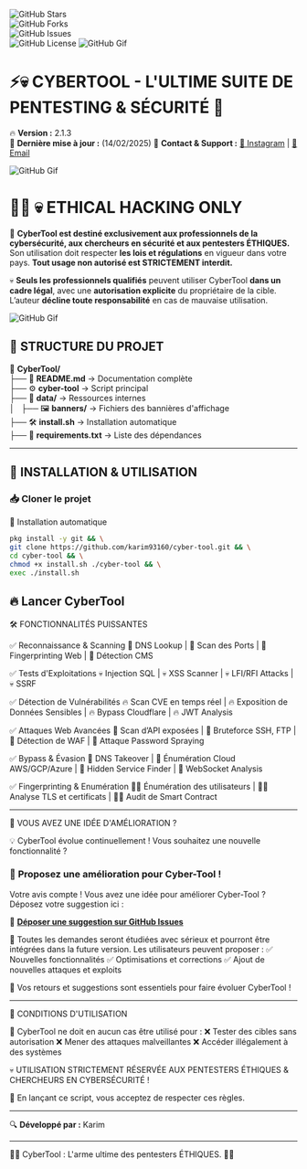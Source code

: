 ![GitHub Stars](https://img.shields.io/github/stars/karim93160/cyber-tool?color=gold&style=for-the-badge)  
![GitHub Forks](https://img.shields.io/github/forks/karim93160/cyber-tool?color=blue&style=for-the-badge)  
![GitHub Issues](https://img.shields.io/github/issues/karim93160/cyber-tool?color=red&style=for-the-badge)  
![GitHub License](https://img.shields.io/github/license/karim93160/cyber-tool?color=green&style=for-the-badge)
![GitHub Gif](https://github.com/Karim93160/cyber-tool/blob/9540be01c217d7e26823fad034bfe1c57d77d282/xT8qB2HYA1vVSxooSY.gif)


# ⚡💀 CYBERTOOL - L'ULTIME SUITE DE PENTESTING & SÉCURITÉ 🚀  

🔥 **Version :** 2.1.3  
📅 **Dernière mise à jour :** (14/02/2025) 
📩 **Contact & Support :** [📸 Instagram](https://www.instagram.com/kareem_al_korama_93?igsh=MWljbXhqM2lxcTJraQ==) | [📧 Email](mailto:gallotiankarim@gmail.com)  

![GitHub Gif](https://github.com/Karim93160/cyber-tool/blob/9540be01c217d7e26823fad034bfe1c57d77d282/l378mmWnv7Gjngd9e.gif)

# 🏴‍☠️ **💀 ETHICAL HACKING ONLY**  

🚨 **CyberTool est destiné exclusivement aux professionnels de la cybersécurité, aux chercheurs en sécurité et aux pentesters ÉTHIQUES.**  
Son utilisation doit respecter **les lois et régulations** en vigueur dans votre pays. **Tout usage non autorisé est STRICTEMENT interdit.**  

💀 **Seuls les professionnels qualifiés** peuvent utiliser CyberTool **dans un cadre légal**, avec une **autorisation explicite** du propriétaire de la cible.  
L’auteur **décline toute responsabilité** en cas de mauvaise utilisation.  

![GitHub Gif](https://github.com/Karim93160/cyber-tool/blob/9540be01c217d7e26823fad034bfe1c57d77d282/xT8qAXT3f4sZTvjqZq.gif)

## 📂 **STRUCTURE DU PROJET**  

📂 **CyberTool/**  
├── 📜 **README.md** → Documentation complète  
├── ⚙️ **cyber-tool** → Script principal  
├── 📁 **data/** → Ressources internes  
│   ├── 🖼️ **banners/** → Fichiers des bannières d'affichage  
├── 🛠️ **install.sh** → Installation automatique  
├── 📜 **requirements.txt** → Liste des dépendances  

---

## 🚀 **INSTALLATION & UTILISATION**  

### 📥 **Cloner le projet**  
🔧 Installation automatique
```bash
pkg install -y git && \
git clone https://github.com/karim93160/cyber-tool.git && \
cd cyber-tool && \
chmod +x install.sh ./cyber-tool && \
exec ./install.sh
```
🔥 Lancer CyberTool
---

🛠️ FONCTIONNALITÉS PUISSANTES

✅ Reconnaissance & Scanning
🔹 DNS Lookup | 🔹 Scan des Ports | 🔹 Fingerprinting Web | 🔹 Détection CMS

✅ Tests d'Exploitations
💀 Injection SQL | 💀 XSS Scanner | 💀 LFI/RFI Attacks | 💀 SSRF

✅ Détection de Vulnérabilités
🔥 Scan CVE en temps réel | 🔥 Exposition de Données Sensibles | 🔥 Bypass Cloudflare | 🔥 JWT Analysis

✅ Attaques Web Avancées
🔑 Scan d’API exposées | 🔑 Bruteforce SSH, FTP | 🔑 Détection de WAF | 🔑 Attaque Password Spraying

✅ Bypass & Évasion
🚀 DNS Takeover | 🚀 Énumération Cloud AWS/GCP/Azure | 🚀 Hidden Service Finder | 🚀 WebSocket Analysis

✅ Fingerprinting & Enumération
🕵️‍♂️ Énumération des utilisateurs | 🕵️‍♂️ Analyse TLS et certificats | 🕵️‍♂️ Audit de Smart Contract

---

🌟 VOUS AVEZ UNE IDÉE D'AMÉLIORATION ?

💡 CyberTool évolue continuellement ! Vous souhaitez une nouvelle fonctionnalité ?

### 📢 **Proposez une amélioration pour Cyber-Tool !**  
Votre avis compte ! Vous avez une idée pour améliorer Cyber-Tool ? Déposez votre suggestion ici :  

📩 **[Déposer une suggestion sur GitHub Issues](https://github.com/karim93160/issues)**  

📌 Toutes les demandes seront étudiées avec sérieux et pourront être intégrées dans la future version.
Les utilisateurs peuvent proposer :
✅ Nouvelles fonctionnalités
✅ Optimisations et corrections
✅ Ajout de nouvelles attaques et exploits

📣 Vos retours et suggestions sont essentiels pour faire évoluer CyberTool !


---

📜 CONDITIONS D'UTILISATION

🚨 CyberTool ne doit en aucun cas être utilisé pour :
❌ Tester des cibles sans autorisation
❌ Mener des attaques malveillantes
❌ Accéder illégalement à des systèmes

💀 UTILISATION STRICTEMENT RÉSERVÉE AUX PENTESTERS ÉTHIQUES & CHERCHEURS EN CYBERSÉCURITÉ !

🔴 En lançant ce script, vous acceptez de respecter ces règles.


---


🔍 **Développé par :** Karim


---

🏴‍☠️ CyberTool : L'arme ultime des pentesters ÉTHIQUES. 🚀💀
